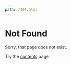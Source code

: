 ```yaml
---
path: /404.html
---
```


# Not Found

Sorry, that page does not exist.

Try the [contents](/contents) page.
